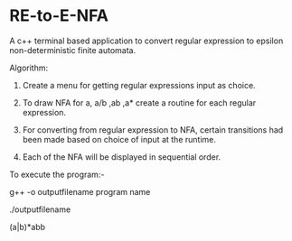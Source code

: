 # RE-to-E-NFA


A c++ terminal based application to convert regular expression to epsilon non-deterministic finite automata.


Algorithm:


1. Create a menu for getting regular expressions input as choice.


2. To draw NFA for a, a/b ,ab ,a* create a routine for each regular expression.


3. For converting from regular expression to NFA, certain transitions had been made based on choice of input at the runtime.


4. Each of the NFA will be displayed in sequential order.


To execute the program:-


g++ -o outputfilename program name


./outputfilename


(a|b)*abb
